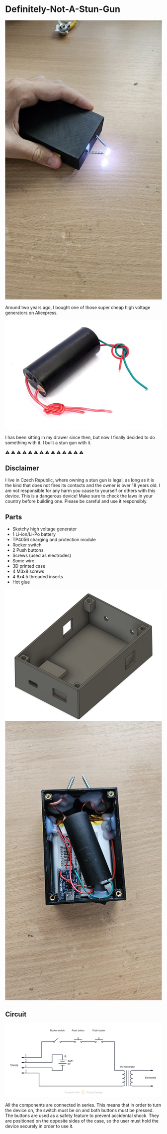 # Definitely-Not-A-Stun-Gun

![Stun-Gun image](images/Stun-Gun.jpg)

Around two years ago, I bought one of those super cheap high voltage generators on Aliexpress.

![HV_Generator image](images/HV_Generator.png)

I has been sitting in my drawer since then, but now I finally decided to do something with it.
I built a stun gun with it.


:warning:   :warning:   :warning:   :warning:   :warning:   :warning:   :warning:   :warning:   :warning:   :warning:   :warning:   :warning:   :warning:   :warning:
## Disclaimer
I live in Czech Republic, where owning a stun gun is legal, as long as it is the kind that does not fires its contacts and the owner is over 18 years old.
I am not responsible for any harm you cause to yourself or others with this device.
This is a dangerous device!
Make sure to check the laws in your country before building one.
Please be careful and use it responsibly.


## Parts
- Sketchy high voltage generator
- 1 Li-ion/Li-Po battery
- TP4056 charging and protection module
- Rocker switch
- 2 Push buttons
- Screws (used as electrodes)
- Some wire
- 3D printed case
- 4 M3x8 screws
- 4 6x4.5 threaded inserts
- Hot glue

![CAD](images/Enclosure.png)
![Inside view](images/Inside.jpg)

## Circuit
![Circuit](images/Schematic.png)

All the components are connected in series.
This means that in order to turn the device on, the switch must be on and both buttons must be pressed.
The buttons are used as a safety feature to prevent accidental shock.
They are positioned on the opposite sides of the case, so the user must hold the device securely in order to use it.
